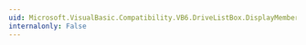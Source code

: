 ```yaml
---
uid: Microsoft.VisualBasic.Compatibility.VB6.DriveListBox.DisplayMember
internalonly: False
---
```

